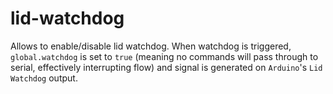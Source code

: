 # lid-watchdog
Allows to enable/disable lid watchdog. When watchdog is triggered, `global.watchdog`
is set to `true` (meaning no commands will pass through to serial, effectively
interrupting flow) and signal is generated on `Arduino`'s `Lid Watchdog` output.
